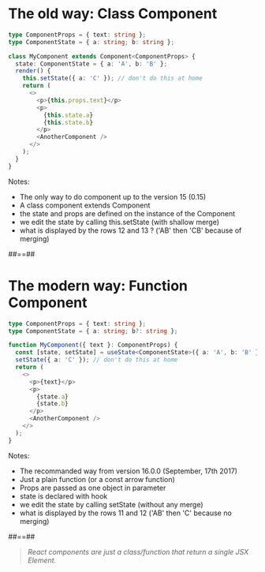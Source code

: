 <!-- .slide: class="with-code" -->

# The old way: Class Component

```typescript [1-19|4|5,10-14|7|1-19]
type ComponentProps = { text: string };
type ComponentState = { a: string; b: string };

class MyComponent extends Component<ComponentProps> {
  state: ComponentState = { a: 'A', b: 'B' };
  render() {
    this.setState({ a: 'C' }); // don't do this at home
    return (
      <>
        <p>{this.props.text}</p>
        <p>
          {this.state.a}
          {this.state.b}
        </p>
        <AnotherComponent />
      </>
    );
  }
}
```

Notes:

- The only way to do component up to the version 15 (0.15)
- A class component extends Component
- the state and props are defined on the instance of the Component
- we edit the state by calling this.setState (with shallow merge)
- what is displayed by the rows 12 and 13 ? ('AB' then 'CB' because of merging)

##==##

<!-- .slide: class="with-code" -->

# The modern way: Function Component

```typescript [1-17|4|4,9|5,10-13|6|1-17]
type ComponentProps = { text: string };
type ComponentState = { a: string; b?: string };

function MyComponent({ text }: ComponentProps) {
  const [state, setState] = useState<ComponentState>({ a: 'A', b: 'B' });
  setState({ a: 'C' }); // don't do this at home
  return (
    <>
      <p>{text}</p>
      <p>
        {state.a}
        {state.b}
      </p>
      <AnotherComponent />
    </>
  );
}
```

Notes:

- The recommanded way from version 16.0.0 (September, 17th 2017)
- Just a plain function (or a const arrow function)
- Props are passed as one object in parameter
- state is declared with hook
- we edit the state by calling setState (without any merge)
- what is displayed by the rows 11 and 12 ('AB' then 'C' because no merging)

##==##

<!-- .slide: class="quote-slide" -->

<blockquote>
<cite>
  React components are just a class/function that return a single JSX Element.
</cite>
</blockquote>
